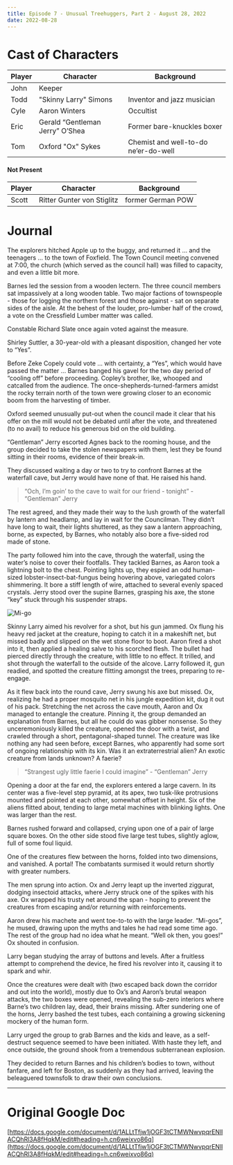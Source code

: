 ```yaml
---
title: Episode 7 - Unusual Treehuggers, Part 2 - August 28, 2022
date: 2022-08-28
---
```


# Cast of Characters

| Player | Character | Background                                  |
|--------|-----------|----------------------------------------------|
| John   | Keeper    |
| Todd   |"Skinny Larry" Simons | Inventor and jazz musician |
| Cyle   | Aaron Winters | Occultist |
| Eric   | Gerald “Gentleman Jerry” O’Shea | Former bare-knuckles boxer |
| Tom    | Oxford "Ox" Sykes | Chemist and well-to-do ne’er-do-well |

#### Not Present

| Player | Character | Background                                  |
|--------|-----------|----------------------------------------------|
| Scott  | Ritter Gunter von Stiglitz | former German POW |


# Journal

The explorers hitched Apple up to the buggy, and returned it … and the teenagers … to the town of Foxfield. The Town Council meeting convened at 7:00, the church (which served as the council hall) was filled to capacity, and even a little bit more.

Barnes led the session from a wooden lectern. The three council members sat impassively at a long wooden table. Two major factions of townspeople - those for logging the northern forest and those against - sat on separate sides of the aisle. At the behest of the louder, pro-lumber half of the crowd, a vote on the Cressfield Lumber matter was called.

Constable Richard Slate once again voted against the measure. 

Shirley Suttler, a 30-year-old with a pleasant disposition, changed her vote to “Yes”.

Before Zeke Copely could vote … with certainty, a “Yes”, which would have passed the matter … Barnes banged his gavel for the two day period of “cooling off” before proceeding. Copley’s brother, Ike, whooped and catcalled from the audience. The once-shepherds-turned-farmers amidst the rocky terrain north of the town were growing closer to an economic boom from the harvesting of timber.

Oxford seemed unusually put-out when the council made it clear that his offer on the mill would not be debated until after the vote, and threatened (to no avail) to reduce his generous bid on the old building.

“Gentleman” Jerry escorted Agnes back to the rooming house, and the group decided to take the stolen newspapers with them, lest they be found sitting in their rooms, evidence of their break-in. 

They discussed waiting a day or two to try to confront Barnes at the waterfall cave, but Jerry would have none of that. He raised his hand.

> “Och, I’m goin’ to the cave to wait for our friend - tonight” - “Gentleman” Jerry

The rest agreed, and they made their way to the lush growth of the waterfall by lantern and headlamp, and lay in wait for the Councilman. They didn’t have long to wait, their lights shuttered, as they saw a lantern approaching, borne, as expected, by Barnes, who notably also bore a five-sided rod made of stone.

The party followed him into the cave, through the waterfall, using the water’s noise to cover their footfalls. They tackled Barnes, as Aaron took a lightning bolt to the chest. Pointing lights up, they espied an odd human-sized lobster-insect-bat-fungus being hovering above, variegated colors shimmering. It bore a stiff length of wire, attached to several evenly spaced crystals. Jerry stood over the supine Barnes, grasping his axe, the stone “key” stuck through his suspender straps. 

![Mi-go](https://static.wikia.nocookie.net/villains/images/f/f0/Mi-go.jpg/)

Skinny Larry aimed his revolver for a shot, but his gun jammed. Ox flung his heavy red jacket at the creature, hoping to catch it in a makeshift net, but missed badly and slipped on the wet stone floor to boot. Aaron fired a shot into it, then applied a healing salve to his scorched flesh. The bullet had pierced directly through the creature, with little to no effect. It trilled, and shot through the waterfall to the outside of the alcove. Larry followed it, gun readied, and spotted the creature flitting amongst the trees, preparing to re-engage.

As it flew back into the round cave, Jerry swung his axe but missed. Ox, realizing he had a proper mosquito net in his jungle expedition kit, dug it out of his pack. Stretching the net across the cave mouth, Aaron and Ox managed to entangle the creature. Pinning it, the group demanded an explanation from Barnes, but all he could do was gibber nonsense. So they unceremoniously killed the creature, opened the door with a twist, and crawled through a short, pentagonal-shaped tunnel. The creature was like nothing any had seen before, except Barnes, who apparently had some sort of ongoing relationship with its kin. Was it an extraterrestrial alien? An exotic creature from lands unknown? A faerie?

> “Strangest ugly little faerie I could imagine” - “Gentleman” Jerry

Opening a door at the far end, the explorers entered a large cavern. In its center was a five-level step pyramid, at its apex, two tusk-like protrusions mounted and pointed at each other, somewhat offset in height. Six of the aliens flitted about, tending to large metal machines with blinking lights. One was larger than the rest.

Barnes rushed forward and collapsed, crying upon one of a pair of large square boxes. On the other side stood five large test tubes, slightly aglow, full of some foul liquid.

One of the creatures flew between the horns, folded into two dimensions, and vanished. A portal! The combatants surmised it would return shortly with greater numbers.

The men sprung into action. Ox and Jerry leapt up the inverted ziggurat, dodging insectoid attacks, where Jerry struck one of the spikes with his axe. Ox wrapped his trusty net around the span - hoping to prevent the creatures from escaping and/or returning with reinforcements.

Aaron drew his machete and went toe-to-to with the large leader. “Mi-gos”, he mused, drawing upon the myths and tales he had read some time ago. The rest of the group had no idea what he meant. “Well ok then, you goes!” Ox shouted in confusion.

Larry began studying the array of buttons and levels. After a fruitless attempt to comprehend the device, he fired his revolver into it, causing it to spark and whir. 

Once the creatures were dealt with (two escaped back down the corridor and out into the world), mostly due to Ox’s and Aaron’s brutal weapon attacks, the two boxes were opened, revealing the sub-zero interiors where Barne’s two children lay, dead, their brains missing. After sundering one of the horns, Jerry bashed the test tubes, each containing a growing sickening mockery of the human form.

Larry urged the group to grab Barnes and the kids and leave, as a self-destruct sequence seemed to have been initiated. With haste they left, and once outside, the ground shook from a tremendous subterranean explosion.

They decided to return Barnes and his children’s bodies to town, without fanfare, and left for Boston, as suddenly as they had arrived, leaving the beleaguered townsfolk to draw their own conclusions.

---

# Original Google Doc

[https://docs.google.com/document/d/1ALLtTfjw1jOGF3tCTMWNwvpqrENllACQhRl3A8fHqkM/edit#heading=h.cn6weixvo86q](https://docs.google.com/document/d/1ALLtTfjw1jOGF3tCTMWNwvpqrENllACQhRl3A8fHqkM/edit#heading=h.cn6weixvo86q)